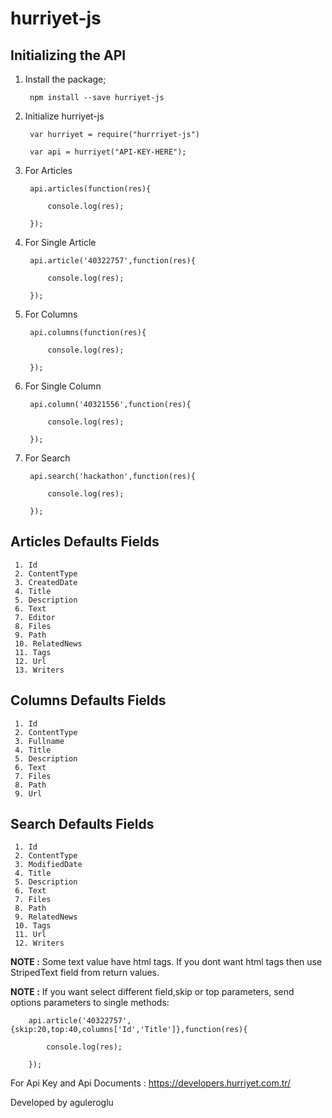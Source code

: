 # hurriyet-js

## Initializing the API

1. Install the package;
	
	    npm install --save hurriyet-js

2. Initialize hurriyet-js
	
		var hurriyet = require("hurrriyet-js")

        var api = hurriyet("API-KEY-HERE");

3. For Articles

        api.articles(function(res){

            console.log(res);

        });

4. For Single Article

        api.article('40322757',function(res){

            console.log(res);

        });

5. For Columns

        api.columns(function(res){

            console.log(res);

        });

6. For Single Column

        api.column('40321556',function(res){

            console.log(res);

        });

7. For Search

        api.search('hackathon',function(res){

            console.log(res);

        });

## Articles Defaults Fields
	 1. Id
     2. ContentType
     3. CreatedDate
     4. Title
     5. Description
     6. Text
     7. Editor
     8. Files
     9. Path
     10. RelatedNews
     11. Tags
     12. Url
     13. Writers

## Columns Defaults Fields
	 1. Id
     2. ContentType
     3. Fullname
     4. Title
     5. Description
     6. Text
     7. Files
     8. Path
     9. Url

## Search Defaults Fields
	 1. Id
     2. ContentType
     3. ModifiedDate
     4. Title
     5. Description
     6. Text
     7. Files
     8. Path
     9. RelatedNews
     10. Tags
     11. Url
     12. Writers

**NOTE :** Some text value have html tags. If you dont want html tags then use StripedText field from return values.

**NOTE :** If you want select different field,skip or top parameters, send options parameters to single methods:

        api.article('40322757',{skip:20,top:40,columns['Id','Title']},function(res){

            console.log(res);

        });

For Api Key and Api Documents : https://developers.hurriyet.com.tr/

Developed by aguleroglu